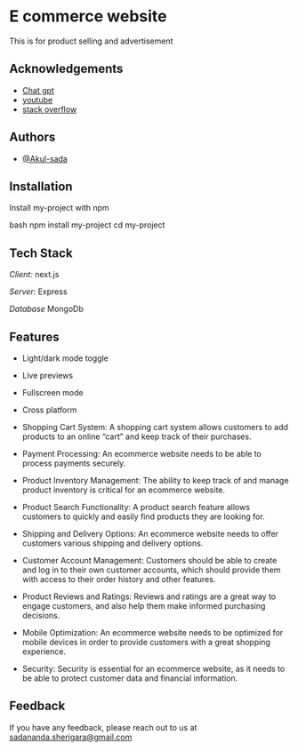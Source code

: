<a name="readme-top"></a>

<!--
HOW TO USE:
This is an example of how you may give instructions on setting up your project locally.

Modify this file to match your project and remove sections that don't apply.

REQUIRED SECTIONS:
- Table of Contents
- About the Project
  - Built With
  - Live Demo
- Getting Started
- Authors
- Future Features
- Contributing
- Show your support
- Acknowledgements
- License

OPTIONAL SECTIONS:
- FAQ

After you're finished please remove all the comments and instructions!
-->

# E commerce website

This is for product selling and advertisement


## Acknowledgements

 - [Chat gpt](https://chat.openai.com/chat)
 - [youtube](https://youtube.com)
 - [stack overflow](https://stackoverflow.com/)


## Authors

- [@Akul-sada](https://github.com/Akul-sada)


## Installation

Install my-project with npm

bash
  npm install my-project
  cd my-project

    
## Tech Stack

*Client:* next.js

*Server:* Express

*Database* MongoDb


## Features

- Light/dark mode toggle
- Live previews
- Fullscreen mode
- Cross platform

- Shopping Cart System: A shopping cart system allows customers to add products to an online “cart” and keep track of their purchases. 
- Payment Processing: An ecommerce website needs to be able to process payments securely. 
- Product Inventory Management: The ability to keep track of and manage product inventory is critical for an ecommerce website. 
- Product Search Functionality: A product search feature allows customers to quickly and easily find products they are looking for. 
- Shipping and Delivery Options: An ecommerce website needs to offer customers various shipping and delivery options. 
- Customer Account Management: Customers should be able to create and log in to their own customer accounts, which should provide them with access to their order history and other features. 
- Product Reviews and Ratings: Reviews and ratings are a great way to engage customers, and also help them make informed purchasing decisions. 
- Mobile Optimization: An ecommerce website needs to be optimized for mobile devices in order to provide customers with a great shopping experience. 
- Security: Security is essential for an ecommerce website, as it needs to be able to protect customer data and financial information.
## Feedback

If you have any feedback, please reach out to us at sadananda.sherigara@gmail.com